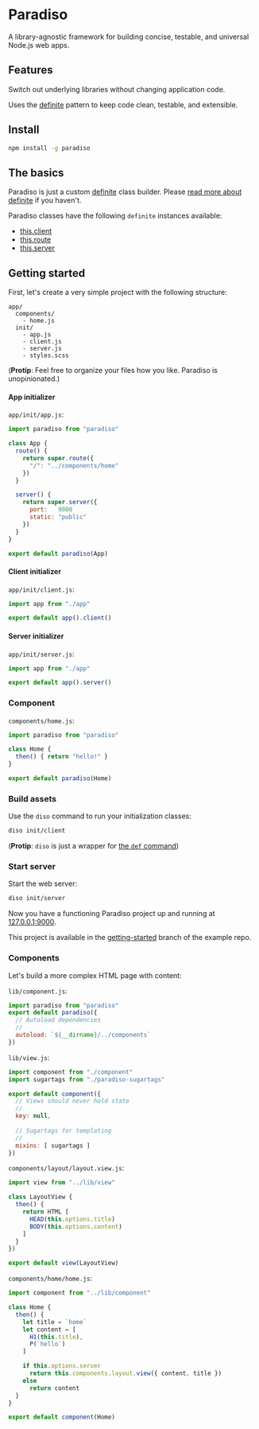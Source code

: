 # Paradiso

A library-agnostic framework for building concise, testable, and universal Node.js web apps.

## Features

Switch out underlying libraries without changing application code.

Uses the [definite](https://github.com/invrs/definite) pattern to keep code clean, testable, and extensible.

## Install

```bash
npm install -g paradiso
```

## The basics

Paradiso is just a custom [definite](https://github.com/invrs/definite) class builder. Please [read more about definite](https://github.com/invrs/definite) if you haven't.

Paradiso classes have the following `definite` instances available:

* [this.client](https://github.com/invrs/paradiso/blob/master/src/paradiso/client.coffee)
* [this.route](https://github.com/invrs/paradiso/blob/master/src/paradiso/route.coffee)
* [this.server](https://github.com/invrs/paradiso/blob/master/src/paradiso/server.coffee)

## Getting started

First, let's create a very simple project with the following structure:

    app/
      components/
        - home.js
      init/
        - app.js
        - client.js
        - server.js
        - styles.scss

(**Protip**: Feel free to organize your files how you like. Paradiso is unopinionated.)

#### App initializer

`app/init/app.js`:

```js
import paradiso from "paradiso"

class App {
  route() {
    return super.route({
      "/": "../components/home"
    })
  }

  server() {
    return super.server({
      port:   9000
      static: "public"
    })
  }
}

export default paradiso(App)
```

#### Client initializer

`app/init/client.js`:

```js
import app from "./app"

export default app().client()
```

#### Server initializer

`app/init/server.js`: 

```js
import app from "./app"

export default app().server()
```

### Component

`components/home.js`:

```js
import paradiso from "paradiso"

class Home {
  then() { return "hello!" }
}

export default paradiso(Home)
```

### Build assets

Use the `diso` command to run your initialization classes:

```bash
diso init/client
```

(**Protip**: `diso` is just a wrapper for [the `def` command](https://github.com/invrs/definite#definite-executor))

### Start server

Start the web server:

```bash
diso init/server
```

Now you have a functioning Paradiso project up and running at [127.0.0.1:9000](http://127.0.0.1:9000).

This project is available in the [getting-started](https://github.com/invrs/paradiso-example/tree/getting-started) branch of the example repo.

### Components

Let's build a more complex HTML page with content:

`lib/component.js`:

```js
import paradiso from "paradiso"
export default paradiso({
  // Autoload dependencies
  //
  autoload: `${__dirname}/../components`
})
```

`lib/view.js`:

```js
import component from "./component"
import sugartags from "./paradiso-sugartags"

export default component({
  // Views should never hold state
  //
  key: null,
  
  // Sugartags for templating
  //
  mixins: [ sugartags ]
})
```

`components/layout/layout.view.js`:

```js
import view from "../lib/view"

class LayoutView {
  then() {
    return HTML [
      HEAD(this.options.title)
      BODY(this.options.content)
    ]
  }
})

export default view(LayoutView)
```

`components/home/home.js`:

```js
import component from "../lib/component"

class Home {
  then() {
    let title = `home`
    let content = [
      H1(this.title),
      P(`hello`)
    ]

    if this.options.server
      return this.components.layout.view({ content, title })
    else
      return content
  }
}

export default component(Home)
```
